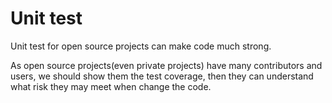 # Unit test

Unit test for open source projects can make code much strong.

As open source projects\(even private projects\) have many contributors and users, we should show them the test coverage, then they can understand what risk they may meet when change the code.

